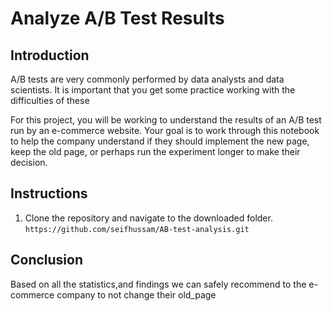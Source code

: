 # Analyze A/B Test Results

## Introduction 
A/B tests are very commonly performed by data analysts and data scientists. It is important that you get some practice working with the difficulties of these

For this project, you will be working to understand the results of an A/B test run by an e-commerce website. Your goal is to work through this notebook to help the company understand if they should implement the new page, keep the old page, or perhaps run the experiment longer to make their decision.

## Instructions

1. Clone the repository and navigate to the downloaded folder.
`https://github.com/seifhussam/AB-test-analysis.git` 

## Conclusion 

Based on all the statistics,and findings we can safely recommend to the e-commerce company to not change their old_page